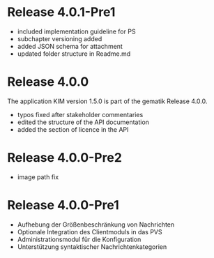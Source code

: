 # Release 4.0.1-Pre1
- included implementation guideline for PS
 - subchapter versioning added
 - added JSON schema for attachment
 - updated folder structure in Readme.md


# Release 4.0.0
The application KIM version 1.5.0 is part of the gematik Release 4.0.0. 
* typos fixed after stakeholder commentaries
* edited the structure of the API documentation
* added the section of licence in the API

# Release 4.0.0-Pre2
* image path fix <br>

# Release 4.0.0-Pre1
* Aufhebung der Größenbeschränkung von Nachrichten <br> 
* Optionale Integration des Clientmoduls in das PVS <br> 
* Administrationsmodul für die Konfiguration <br>
* Unterstützung syntaktischer Nachrichtenkategorien

